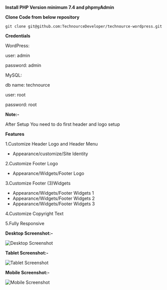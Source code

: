 **Install PHP Version minimum 7.4 and phpmyAdmin**

**Clone Code from below repository**

    git clone git@github.com:TechnourceDeveloper/technource-wordpress.git

**Credentials**

WordPress:

user: admin

password: admin

MySQL:

db name: technource

user: root

password: root

**Note:-**

After Setup You need to do first header and logo setup

**Features**

1.Customize Header Logo and Header Menu

- Appearance/customize/Site Identity

2.Customize Footer Logo

- Appearance/Widgets/Footer Logo

3.Customize Footer (3)Widgets

- Appearance/Widgets/Footer Widgets 1
- Appearance/Widgets/Footer Widgets 2
- Appearance/Widgets/Footer Widgets 3

4.Customize Copyright Text

5.Fully Responsive

**Desktop Screenshot:-**

![Desktop Screenshot](https://user-images.githubusercontent.com/70566076/178245001-a1cb9f8c-fa9a-4b96-b14a-dbeeb45bfeca.png)


**Tablet Screenshot:-**

![Tablet Screenshot](https://user-images.githubusercontent.com/70566076/178245375-bd88b5b1-dddc-425a-9eaa-6c1271f35624.png)


**Mobile Screenshot:-**

![Mobile Screenshot](https://user-images.githubusercontent.com/70566076/178245521-2427278c-6c6f-491b-a7e7-10a2000903a6.png)



